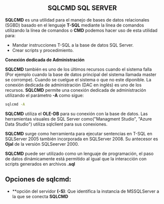 <h2 align="center">SQLCMD SQL SERVER</h2>  

<b>SQLCMD</b> es una utilidad para el manejo de bases de datos relacionales (SGBD) basado en el lenguaje <b title="Transact-SQL">T-SQL</b> mediante la línea de comandos utilizando la línea de comandos o <b title="Command Prompt">CMD</b> podemos hacer uso de esta utilidad para:  

- Mandar instrucciones T-SQL a la base de datos SQL Server. 
- Crear scripts y procedimiento. 

**Conexión dedicada de Administración**  

<b>SQLCMD</b> también es uno de los últimos recursos cuando el sistema falla (Por ejemplo cuando la base de datos principal del sistema llamada master se corrompe). Cuando se cuelgue el sistema o que no este diponible. La conexión dedicada de administración (DAC en inglés) es uno de los recursos. <b>SQLCMD</b> permite una conexión dedicada de administración utilizando el parámetro <b>-A</b> como sigue:  

```bash
sqlcmd -A
```

<b>SQLCMD</b> utiliza  el <b>OLE-DB</b> para su conexión con la base de datos. Las herramientas visuales de SQL Server como("Managment Studio", "Azure Data Studio") utiliza sqlclient para sus conexiones.  

<b>SQLCMD</b> surge como herramienta para ejecutar sentencias en T-SQL en SQLServer 2005 también incorporada en SQLServer 2008. Su antecesor es <b>Ojal</b> de la versión SQLSeerver 2000.  

<b>SQLCMD</b> puede ser utilizado como un lenguaje de programación, el paso de datos dinámicamente está permitido al igual que la interacción con scripts generados en archivos <b>.sql</b>


## Opciones de sqlcmd:

- **opción del servidor <b>(-S)</b>: Que identifica la instancia de MSSQLServer a la que se conecta <b>SQLCMD</b> 
